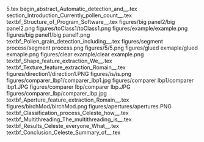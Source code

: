 5.tex
begin_abstract_Automatic_detection_and__.tex
section_Introduction_Currently_pollen_count__.tex
textbf_Structure_of_Program_Software__.tex
figures/big panel2/big panel2.png
figures/toClass1/toClass1.png
figures/example/example.png
figures/big panel1/big panel1.png
textbf_Pollen_grain_detection_including__.tex
figures/segment process/segment process.png
figures/5/5.png
figures/glued exmaple/glued exmaple.png
figures/clear example/clear example.png
textbf_Shape_feature_extraction_We__.tex
textbf_Texture_feature_extraction_Romain__.tex
figures/direction1/direction1.PNG
figures/is/is.png
figures/comparer_lbp1/comparer_lbp1.jpg
figures/comparer lbp1/comparer lbp1.JPG
figures/comparer lbp/comparer lbp.JPG
figures/comparer_lbp/comparer_lbp.jpg
textbf_Aperture_feature_extraction_Romain__.tex
figures/birchMod/birchMod.png
figures/apertures/apertures.PNG
textbf_Classification_process_Celeste_how__.tex
textbf_Multithreading_The_multithreading_is__.tex
textbf_Results_Celeste_everyone_What__.tex
textbf_Conclusion_Celeste_Summary_of__.tex